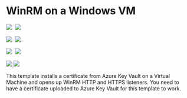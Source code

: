# WinRM on a Windows VM

<IMG SRC="https://azbotstorage.blob.core.windows.net/badges/201-vm-winrm-keyvault-windows/PublicLastTestDate.svg" />&nbsp;
<IMG SRC="https://azbotstorage.blob.core.windows.net/badges/201-vm-winrm-keyvault-windows/PublicDeployment.svg" />&nbsp;

<IMG SRC="https://azbotstorage.blob.core.windows.net/badges/201-vm-winrm-keyvault-windows/FairfaxLastTestDate.svg" />&nbsp;
<IMG SRC="https://azbotstorage.blob.core.windows.net/badges/201-vm-winrm-keyvault-windows/FairfaxDeployment.svg" />&nbsp;

<IMG SRC="https://azbotstorage.blob.core.windows.net/badges/201-vm-winrm-keyvault-windows/BestPracticeResult.svg" />&nbsp;
<IMG SRC="https://azbotstorage.blob.core.windows.net/badges/201-vm-winrm-keyvault-windows/CredScanResult.svg" />&nbsp;

<a href="https://portal.azure.com/#create/Microsoft.Template/uri/https%3A%2F%2Fraw.githubusercontent.com%2FAzure%2Fazure-quickstart-templates%2Fmaster%2F201-vm-winrm-keyvault-windows%2Fazuredeploy.json" target="_blank">
    <img src="http://azuredeploy.net/deploybutton.png"/>
</a>
<a href="http://armviz.io/#/?load=https%3A%2F%2Fraw.githubusercontent.com%2FAzure%2Fazure-quickstart-templates%2Fmaster%2F201-vm-winrm-keyvault-windows%2Fazuredeploy.json" target="_blank">
    <img src="http://armviz.io/visualizebutton.png"/>
</a>

This template installs a certificate from Azure Key Vault on a Virtual Machine and opens up WinRM HTTP and HTTPS listeners. You need to have a certificate uploaded to Azure Key Vault for this template to work.
